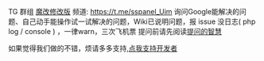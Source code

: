 TG 群组 [魔改修改版](https://t.me/joinchat/GQehSEV7LEU1Z6E8aQ4z3w)
频道: https://t.me/sspanel_Uim 
询问Google能解决的问题、自己动手能操作试一试解决的问题，Wiki已说明问题，报 issue 没日志( php log / console ) ，一律warn，三次飞机票 提问前请先阅读[提问的智慧](https://github.com/FredWe/How-To-Ask-Questions-The-Smart-Way/blob/master/README-zh_CN.md)

如果觉得我们做的不错，烦请多多支持,[点我支持开发者](https://github.com/NimaQu/ss-panel-v3-mod_UIM#%E5%85%B3%E4%BA%8E%E6%8D%90%E8%B5%A0)